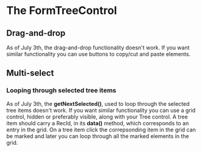 # The FormTreeControl

## Drag-and-drop

As of July 3th, the drag-and-drop functionality doesn't work. If you want similar functionality you can use buttons to copy/cut and paste elements.

## Multi-select

### Looping through selected tree items

As of July 3th, the **getNextSelected()**, used to loop through the selected tree items doesn't work. If you want similar functionality you can use a grid control, hidden or preferably visible, along with your Tree control. A tree item should carry a RecId, in its **data()** method, which corresponds to an entry in the grid. On a tree item click the correpsonding item in the grid can be marked and later you can loop through all the marked elements in the grid.